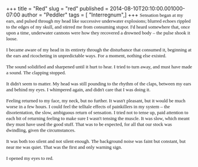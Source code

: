 +++
title = "Red"
slug = "red"
published = 2014-08-10T20:10:00.001000-07:00
author = "Peddler"
tags = [ "Interregnum",]
+++
<span style="font-family: Nimbus Roman No9 L, serif;"><span
style="font-size: small;">Sensation began at my ears, and pulsed through
my head like successive underwater explosions; blurred echoes rippled to
the edges of my skull, and stirred me from consuming stupor. I'd heard
somewhere that, once upon a time, underwater cannons were how they
recovered a drowned body – the pulse shook it loose.</span></span>

<span style="font-family: Nimbus Roman No9 L, serif;"><span
style="font-size: small;">I became aware of my head in its entirety
through the disturbance that consumed it, beginning at the ears and
ricocheting in unpredictable ways. For a moment, nothing else
existed.</span></span>

  

<span style="font-family: Nimbus Roman No9 L, serif;"><span
style="font-size: small;">The sound solidified and sharpened until it
hurt to hear. I tried to turn away, and must have made a sound. The
clapping stopped. </span></span>

<span style="font-family: Nimbus Roman No9 L, serif;"><span
style="font-size: small;">It didn't seem to matter. My head was still
pounding to the rhythm of the claps, between my ears and behind my eyes.
I whimpered again, and didn't care that I was doing it.</span></span>

  

<span style="font-family: Nimbus Roman No9 L, serif;"><span
style="font-size: small;">Feeling returned to my face, my neck, but no
further. It wasn't pleasant, but it would be much worse in a few hours.
I could feel the telltale effects of painkillers in my system – the
disorientation, the slow, ambiguous return of sensation. I tried not to
tense up, paid attention to each bit of returning feeling to make sure I
wasn't tensing the muscle. It was slow, which meant they must have used
the good stuff. That was to be expected, for all that our stock was
dwindling, given the circumstances.</span></span>

  

<span style="font-family: Nimbus Roman No9 L, serif;"><span
style="font-size: small;">It was both too silent and not silent enough.
The background noise was faint but constant, but near me was quiet. That
was the first and only warning sign.</span></span>

  

<span style="font-family: Nimbus Roman No9 L, serif;"><span
style="font-size: small;">I opened my eyes to red.</span></span>
